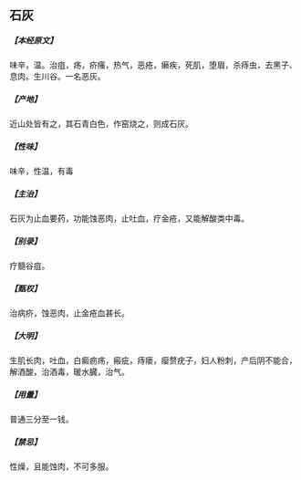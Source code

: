 ## 石灰

##### 【本经原文】
味辛，温。治疽，疡，疥瘙，热气，恶疮，癞疾，死肌，堕眉，杀痔虫，去黑子、息肉。生川谷。一名恶灰。
##### 【产地】
近山处皆有之，其石青白色，作窑烧之，则成石灰。
##### 【性味】
味辛，性温，有毒
##### 【主治】
石灰为止血要药，功能蚀恶肉，止吐血，疗金疮，又能解酸类中毒。
##### 【别录】
疗髓谷疽。
##### 【甄权】
治病疥，蚀恶肉，止金疮血甚长。
##### 【大明】
生肌长肉，吐血，白癜疬疡，瘢疵，痔瘘，瘿赘疣子，妇人粉刺，产后阴不能合，解酒酸，治酒毒，暖水臓，治气。
##### 【用量】
普通三分至一钱。
##### 【禁忌】
性燥，且能蚀肉，不可多服。